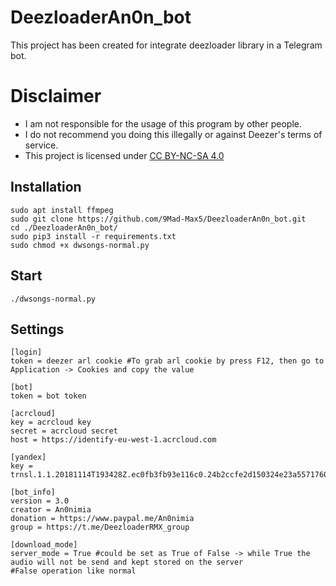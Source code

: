 # DeezloaderAn0n_bot
This project has been created for integrate deezloader library in a Telegram bot.

# Disclaimer

- I am not responsible for the usage of this program by other people.
- I do not recommend you doing this illegally or against Deezer's terms of service.
- This project is licensed under [CC BY-NC-SA 4.0](https://creativecommons.org/licenses/by-nc-sa/4.0/)

## Installation
	sudo apt install ffmpeg
	sudo git clone https://github.com/9Mad-Max5/DeezloaderAn0n_bot.git
	cd ./DeezloaderAn0n_bot/
	sudo pip3 install -r requirements.txt
	sudo chmod +x dwsongs-normal.py

## Start
	./dwsongs-normal.py

## Settings
	[login]
	token = deezer arl cookie #To grab arl cookie by press F12, then go to Application -> Cookies and copy the value
	
	[bot]
	token = bot token

	[acrcloud]
	key = acrcloud key
	secret = acrcloud secret
	host = https://identify-eu-west-1.acrcloud.com

	[yandex]
	key = trnsl.1.1.20181114T193428Z.ec0fb3fb93e116c0.24b2ccfe2d150324e23a5571760e9a827d953003

	[bot_info]
	version = 3.0
	creator = An0nimia
	donation = https://www.paypal.me/An0nimia
	group = https://t.me/DeezloaderRMX_group

	[download_mode]
	server_mode = True #could be set as True of False -> while True the audio will not be send and kept stored on the server
	#False operation like normal

